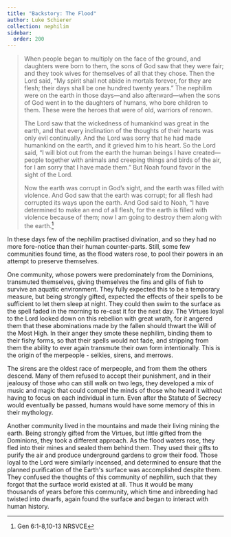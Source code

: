 ```yaml
---
title: "Backstory: The Flood"
author: Luke Schierer
collection: nephilim
sidebar:
  order: 200
---
```


> When people began to multiply on the face of the ground, and daughters were
> born to them, the sons of God saw that they were fair; and they took wives
> for themselves of all that they chose. Then the Lord said, “My spirit shall
> not abide in mortals forever, for they are flesh; their days shall be one
> hundred twenty years.” The nephilim were on the earth in those days—and also
> afterward—when the sons of God went in to the daughters of humans, who bore
> children to them. These were the heroes that were of old, warriors of renown.
>
> The Lord saw that the wickedness of humankind was great in the earth, and that
> every inclination of the thoughts of their hearts was only evil continually.
> And the Lord was sorry that he had made humankind on the earth, and it grieved
> him to his heart. So the Lord said, “I will blot out from the earth the
> human beings I have created—people together with animals and creeping things
> and birds of the air, for I am sorry that I have made them.” But Noah found
> favor in the sight of the Lord.
>
> Now the earth was corrupt in God’s sight, and the earth was filled with
> violence. And God saw that the earth was corrupt; for all flesh had
> corrupted its ways upon the earth. And God said to Noah, “I have determined
> to make an end of all flesh, for the earth is filled with violence because of
> them; now I am going to destroy them along with the earth.[^211218-1]

In these days few of the nephilim practised divination, and so they had no more
fore-notice than their human counter-parts. Still, some few communities found
time, as the flood waters rose, to pool their powers in an attempt to preserve
themselves.

One community, whose powers were predominately from the Dominions, transmuted
themselves, giving themselves the fins and gills of fish to survive an aquatic
environment. They fully expected this to be a temporary measure, but being
strongly gifted, expected the effects of their spells to be sufficient to
let them sleep at night. They could then swim to the surface as the spell faded
in the morning to re-cast it for the next day. The Virtues loyal to the Lord
looked down on this rebellion with great wrath, for it angered them that these
abominations made by the fallen should thwart the Will of the Most High. In
their anger they smote these nephilim, binding them to their fishy forms, so
that their spells would not fade, and stripping from them the ability to ever
again transmute their own form intentionally. This is the origin of the
merpeople - selkies, sirens, and merrows.

The sirens are the oldest race of merpeople, and from them the others descend.
Many of them refused to accept their punishment, and in their jealousy of those
who can still walk on two legs, they developed a mix of music and magic that
could compel the minds of those who heard it without having to focus on each
individual in turn. Even after the Statute of Secrecy would eventually be
passed, humans would have some memory of this in their mythology.

Another community lived in the mountains and made their living mining the earth.
Being strongly gifted from the Virtues, but little gifted from the Dominions,
they took a different approach. As the flood waters rose, they fled into their
mines and sealed them behind them. They used their gifts to purify the air and
produce underground gardens to grow their food. Those loyal to the Lord were
similarly incensed, and determined to ensure that the planned purification of
the Earth's surface was accomplished despite them. They confused the thoughts of this community of nephilim, such that they forgot that the surface world existed at all. Thus it would be many thousands of years before this community, which time and inbreeding had twisted into dwarfs, again found the surface and began to interact with human history.

[^211218-1]: Gen 6:1-8,10-13 NRSVCE
